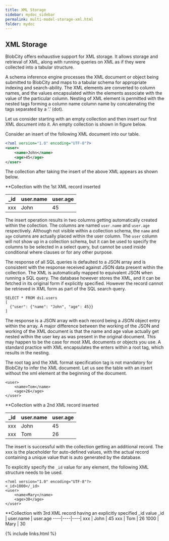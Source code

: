 ```yaml
---
title: XML Storage
sidebar: mydoc_sidebar
permalink: multi-model-storage-xml.html
folder: mydoc
---
```


## XML Storage

BlobCity offers exhaustive support for XML storage. It allows storage and retrieval of XML, along with running queries on XML as if they were collected into a tabular structure.

A schema inference engine processes the XML document or object being submitted to BlobCity and maps to a tabular schema for appropriate indexing and search-ability. The XML elements are converted to column names, and the values encapsulated within the elements associate with the value of the particular column. Nesting of XML element is permitted with the nested tags forming a column name column name by concatenating the tags separated by a ‘.’ (dot).

Let us consider starting with an empty collection and then insert our first XML document into it. An empty collection is shown in figure below.

Consider an insert of the following XML document into our table.

```xml
<?xml version="1.0" encoding="UTF-8"?>
<user>
    <name>John</name>
    <age>45</age>
</user>
```

The collection after taking the insert of the above XML appears as shown below.

**Collection with the 1st XML record inserted

_id | user.name | user.age
----|----|----|
xxx | John | 45

The insert operation results in two columns getting automatically created within the collection. The columns are named `user.name` and `user.age` respectively. Although not visible within a collection schema, the `name` and `age` columns are actually placed within the user column. The `user` column will not show up in a collection schema, but it can be used to specify the columns to be selected in a select query, but cannot be used inside conditional where clauses or for any other purpose.

The response of all SQL queries is defaulted to a JSON array and is consistent with the response received against JSON data present within the collection. The XML is automatically mapped to equivalent JSON when running a SQL query. The database however stores the XML, and it can be fetched in its original form if explicitly specified. However the record cannot be retrieved in XML form as part of the SQL search query.

```
SELECT * FROM ds1.users
[
  {"user": {"name": "John", "age": 45}}
]
```

The response is a JSON array with each record being a JSON object entry within the array. A major difference between the working of the JSON and working of the XML document is that the name and age value actually get nested within the user key as was present in the original document. This may happen to be the case for most XML documents or objects you use. A standard practice with XML encapsulates the enters within a root tag, which results in the nesting.

The root tag and the XML format specification tag is not mandatory for BlobCity to infer the XML document. Let us see the table with an insert without the xml element at the beginning of the document.

```
<user>
    <name>Tom</name>
    <age>26</age>
</user>
```

**Collection with a 2nd XML record inserted

_id | user.name | user.age
----|----|----|
xxx | John | 45
xxx | Tom | 26

The insert is successful with the collection getting an additional record. The xxx is the placeholder for auto-defined values, with the actual record containing a unique value that is auto generated by the database.

To explicitly specify the `_id` value for any element, the following XML structure needs to be used.

```
<?xml version="1.0" encoding="UTF-8"?>
<_id>1000</_id>
<user>
    <name>Mary</name>
    <age>30</age>
</user>
```

**Collection with 3rd XML record having an explicitly specified _id value
_id | user.name | user.age
----|----|----|
xxx | John | 45
xxx | Tom | 26
1000 | Mary | 30



{% include links.html %}
